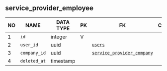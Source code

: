 
service_provider_employee
----------------------------


NO | NAME | DATA TYPE | PK | FK | COMMENTS
---|------|-----------|----|----|-------------------
1|`id` | integer | V |  | 
2|`user_id` | uuid |  | [`users`](users.md) | 
3|`company_id` | uuid |  | [`service_provider_company`](service_provider_company.md) | 
4|`deleted_at` | timestamp |  |  | 

